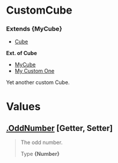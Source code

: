 
# CustomCube
### Extends **{MyCube}**

* [Cube](https://github.com/QSmally/Docgen/blob/master/Test/Documentations/Cube.md)

**Ext. of Cube**
* [MyCube](https://github.com/QSmally/Docgen/blob/master/Test/Documentations/MyCube.md)
* [My Custom One](https://github.com/QSmally/Docgen/blob/master/Test/Documentations/CustomCube.md)

Yet another custom Cube.



# Values
## [.OddNumber](https://github.com/QSmally/Docgen/blob/master/Test/lib/Extensions/CustomCube.js#L22) [**Getter**, **Setter**]
> The odd number.
>
> Type **{Number}**
